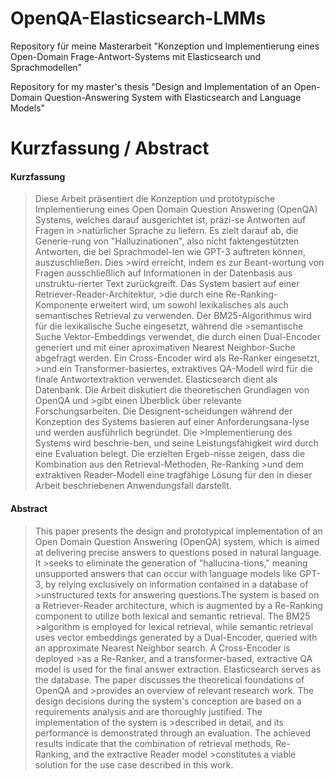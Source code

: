 # OpenQA-Elasticsearch-LMMs

Repository für meine Masterarbeit "Konzeption und Implementierung eines Open-Domain Frage-Antwort-Systems mit Elasticsearch und Sprachmodellen"

Repository for my master's thesis "Design and Implementation of an Open-Domain Question-Answering System with Elasticsearch and Language Models"

 # Kurzfassung / Abstract
 
#### Kurzfassung

>Diese Arbeit präsentiert die Konzeption und prototypische Implementierung eines Open Domain Question Answering (OpenQA) Systems, welches darauf ausgerichtet ist, präzi-se Antworten auf Fragen in >natürlicher Sprache zu liefern. Es zielt darauf ab, die Generie-rung von "Halluzinationen", also nicht faktengestützten Antworten, die bei Sprachmodel-len wie GPT-3 auftreten können, auszuschließen. Dies >wird erreicht, indem es zur Beant-wortung von Fragen ausschließlich auf Informationen in der Datenbasis aus unstruktu-rierter Text zurückgreift. Das System basiert auf einer Retriever-Reader-Architektur, >die durch eine Re-Ranking-Komponente erweitert wird, um sowohl lexikalisches als auch semantisches Retrieval zu verwenden. Der BM25-Algorithmus wird für die lexikalische Suche eingesetzt, während die >semantische Suche Vektor-Embeddings verwendet, die durch einen Dual-Encoder generiert und mit einer aproximativen Nearest Neighbor-Suche abgefragt werden. Ein Cross-Encoder wird als Re-Ranker eingesetzt, >und ein Transformer-basiertes, extraktives QA-Modell wird für die finale Antwortextraktion verwendet. Elasticsearch dient als Datenbank. Die Arbeit diskutiert die theoretischen Grundlagen von OpenQA und >gibt einen Überblick über relevante Forschungsarbeiten. Die Designent-scheidungen während der Konzeption des Systems basieren auf einer Anforderungsana-lyse und werden ausführlich begründet. Die >Implementierung des Systems wird beschrie-ben, und seine Leistungsfähigkeit wird durch eine Evaluation belegt. Die erzielten Ergeb-nisse zeigen, dass die Kombination aus den Retrieval-Methoden, Re-Ranking >und dem extraktiven Reader-Modell eine tragfähige Lösung für den in dieser Arbeit beschriebenen Anwendungsfall darstellt.

 #### Abstract

>This paper presents the design and prototypical implementation of an Open Domain Question Answering (OpenQA) system, which is aimed at delivering precise answers to questions posed in natural language. It >seeks to eliminate the generation of "hallucina-tions," meaning unsupported answers that can occur with language models like GPT-3, by relying exclusively on information contained in a database of >unstructured texts for answering questions.The system is based on a Retriever-Reader architecture, which is augmented by a Re-Ranking component to utilize both lexical and semantic retrieval. The BM25 >algorithm is employed for lexical retrieval, while semantic retrieval uses vector embeddings generated by a Dual-Encoder, queried with an approximate Nearest Neighbor search. A Cross-Encoder is deployed >as a Re-Ranker, and a transformer-based, extractive QA model is used for the final answer extraction. Elasticsearch serves as the database. The paper discusses the theoretical foundations of OpenQA and >provides an overview of relevant research work. The design decisions during the system's conception are based on a requirements analysis and are thoroughly justified. The implementation of the system is >described in detail, and its performance is demonstrated through an evaluation. The achieved results indicate that the combination of retrieval methods, Re-Ranking, and the extractive Reader model >constitutes a viable solution for the use case described in this work.


 
